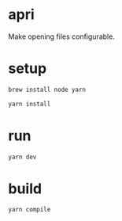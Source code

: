 # apri

Make opening files configurable.

# setup

```sh
brew install node yarn
```

```sh
yarn install
```

# run

```sh
yarn dev
```

# build

```sh
yarn compile
```
